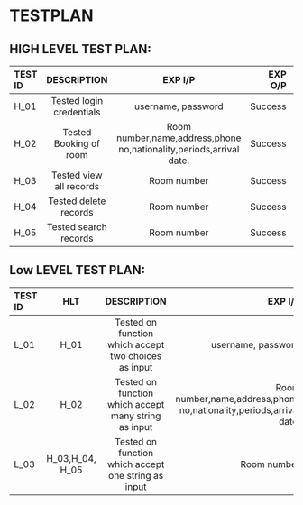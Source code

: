 # TESTPLAN
## HIGH LEVEL TEST PLAN:
   | TEST ID |         DESCRIPTION               |                           EXP I/P                                  | EXP O/P   |  ACTUAL OUT | TYPE OF TEST |
   | :---    |     :---:                         |                             :---:                                   |  ---:     |         --: |          --: |    
   | H_01    | Tested login credentials          | username, password                                                 | Success   | Success     | Technical    |   
   | H_02    | Tested Booking of room            | Room number,name,address,phone no,nationality,periods,arrival date.| Success   | Success     | Technical    |  
   | H_03    | Tested view all records           | Room number                                                        | Success   | Success     | Technical    |
   | H_04    | Tested delete records             | Room number                                                        | Success   | Success     | Technical    |
   | H_05    | Tested search records             | Room number                                                        | Success   | Success      | Technical   |
   
## Low LEVEL TEST PLAN:
   
  | TEST ID |   HLT       |                   DESCRIPTION                        |                EXP I/P                   |  EXP O/P    | ACTUAL OUT | TYPE OF TEST |
  |    :--- |     :---:   |                      :---:                            |                                 ---:     |         --: |        --: |          --: |  
  | L_01    |  H_01       | Tested on function which accept two choices as input | username, password                       |    Success  | Success    |   Technical  |
  | L_02    |  H_02         | Tested on function which accept many string as input | Room number,name,address,phone no,nationality,periods,arrival date. |    Success  | Success    |   Technical  |
  | L_03    |  H_03,H_04, H_05 | Tested on function which accept one string as input  | Room number                            |    Success  | Success    |   Technical  |

